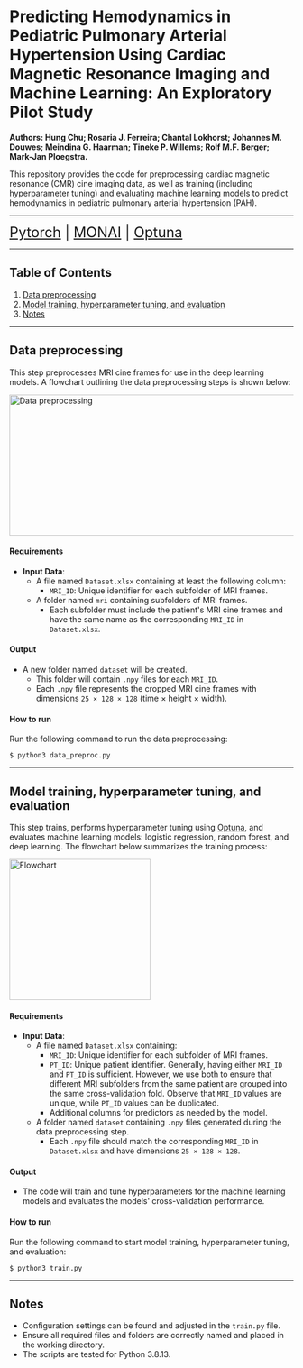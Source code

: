 <!---
Markdown syntax: https://www.markdownguide.org/basic-syntax
-->

# Predicting Hemodynamics in Pediatric Pulmonary Arterial Hypertension Using Cardiac Magnetic Resonance Imaging and Machine Learning: An Exploratory Pilot Study

<b>Authors: Hung Chu; Rosaria J. Ferreira; Chantal Lokhorst; Johannes M. Douwes; Meindina G. Haarman; Tineke P. Willems; 
Rolf M.F. Berger; Mark-Jan Ploegstra.</b>

This repository provides the code for preprocessing cardiac magnetic resonance (CMR) cine imaging data, as well as 
training (including hyperparameter tuning) and evaluating machine learning models to predict hemodynamics in pediatric 
pulmonary arterial hypertension (PAH).

---

<span style="font-size: 25px;">[Pytorch](https://pytorch.org/) | [MONAI](https://monai.io/) | [Optuna](https://optuna.org/)</span>

---

## Table of Contents
1. [Data preprocessing](#data-preprocessing)
2. [Model training, hyperparameter tuning, and evaluation](#model-training-hyperparameter-tuning-and-evaluation)
3. [Notes](#notes)

---

## Data preprocessing

This step preprocesses MRI cine frames for use in the deep learning models. A flowchart outlining the data preprocessing 
steps is shown below:


<img src="images/data_preproc.png" alt="Data preprocessing" title="Data preprocessing" width="1200" height="250">

#### Requirements
- **Input Data**:
  - A file named `Dataset.xlsx` containing at least the following column:
    - `MRI_ID`: Unique identifier for each subfolder of MRI frames.
  - A folder named `mri` containing subfolders of MRI frames. 
    - Each subfolder must include the patient's MRI cine frames and have the same name as the corresponding `MRI_ID` in 
    `Dataset.xlsx`.

#### Output
- A new folder named `dataset` will be created.
  - This folder will contain `.npy` files for each `MRI_ID`.
  - Each `.npy` file represents the cropped MRI cine frames with dimensions `25 × 128 × 128` (time × height × width).

#### How to run
Run the following command to run the data preprocessing:
```
$ python3 data_preproc.py
```

---

## Model training, hyperparameter tuning, and evaluation

This step trains, performs hyperparameter tuning using [Optuna](https://optuna.org/), and evaluates machine learning models: 
logistic regression, random forest, and deep learning.
The flowchart below summarizes the training process:

<img src="images/flowchart.png" alt="Flowchart" title="Flowchart" width=auto height="250">

#### Requirements
- **Input Data**:
  - A file named `Dataset.xlsx` containing:
    - `MRI_ID`: Unique identifier for each subfolder of MRI frames.
    - `PT_ID`: Unique patient identifier. Generally, having either `MRI_ID` and `PT_ID` is sufficient. 
    However, we use both to ensure that different MRI subfolders from the same patient are grouped into the same 
    cross-validation fold.
    Observe that `MRI_ID` values are unique, while `PT_ID` values can be duplicated.
    - Additional columns for predictors as needed by the model.
  - A folder named `dataset` containing `.npy` files generated during the data preprocessing step. 
    - Each `.npy` file should match the corresponding `MRI_ID` in `Dataset.xlsx` and have dimensions `25 × 128 × 128`.

#### Output
- The code will train and tune hyperparameters for the machine learning models and evaluates the models' 
cross-validation performance.

#### How to run
Run the following command to start model training, hyperparameter tuning, and evaluation:
```
$ python3 train.py
```

---

## Notes
- Configuration settings can be found and adjusted in the `train.py` file.
- Ensure all required files and folders are correctly named and placed in the working directory.
- The scripts are tested for Python 3.8.13. 


